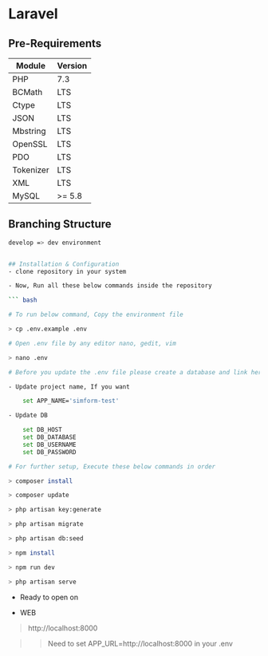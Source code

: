 # Laravel

## Pre-Requirements

| Module      | Version |
| ----------- | ------- |
| PHP         | 7.3     |
| BCMath      | LTS     |
| Ctype       | LTS     |
| JSON        | LTS     |
| Mbstring    | LTS     |
| OpenSSL     | LTS     |
| PDO         | LTS     |
| Tokenizer   | LTS     |
| XML         | LTS     |
| MySQL       | >= 5.8  |


## Branching Structure

``` bash
develop => dev environment


## Installation & Configuration
- clone repository in your system

- Now, Run all these below commands inside the repository

``` bash

# To run below command, Copy the environment file

> cp .env.example .env

# Open .env file by any editor nano, gedit, vim

> nano .env

# Before you update the .env file please create a database and link here

- Update project name, If you want

    set APP_NAME='simform-test'

- Update DB 

    set DB_HOST
    set DB_DATABASE
    set DB_USERNAME
    set DB_PASSWORD

# For further setup, Execute these below commands in order

> composer install

> composer update

> php artisan key:generate

> php artisan migrate

> php artisan db:seed

> npm install

> npm run dev

> php artisan serve

```

- Ready to open on 

- WEB 

> http://localhost:8000 

> > Need to set APP_URL=http://localhost:8000 in your .env 



```






